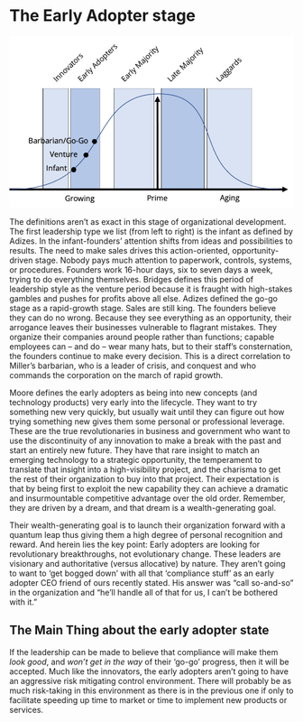 # The Early Adopter stage

![](<../../../.gitbook/assets/bellcurveearlyadopters (1).png>)

The definitions aren’t as exact in this stage of organizational development. The first leadership type we list (from left to right) is the infant as defined by Adizes. In the infant-founders’ attention shifts from ideas and possibilities to results. The need to make sales drives this action-oriented, opportunity-driven stage. Nobody pays much attention to paperwork, controls, systems, or procedures. Founders work 16-hour days, six to seven days a week, trying to do everything themselves. Bridges defines this period of leadership style as the venture period because it is fraught with high-stakes gambles and pushes for profits above all else. Adizes defined the go-go stage as a rapid-growth stage. Sales are still king. The founders believe they can do no wrong. Because they see everything as an opportunity, their arrogance leaves their businesses vulnerable to flagrant mistakes. They organize their companies around people rather than functions; capable employees can – and do – wear many hats, but to their staff’s consternation, the founders continue to make every decision. This is a direct correlation to Miller’s barbarian, who is a leader of crisis, and conquest and who commands the corporation on the march of rapid growth.

Moore defines the early adopters as being into new concepts (and technology products) very early into the lifecycle. They want to try something new very quickly, but usually wait until they can figure out how trying something new gives them some personal or professional leverage. These are the true revolutionaries in business and government who want to use the discontinuity of any innovation to make a break with the past and start an entirely new future. They have that rare insight to match an emerging technology to a strategic opportunity, the temperament to translate that insight into a high-visibility project, and the charisma to get the rest of their organization to buy into that project. Their expectation is that by being first to exploit the new capability they can achieve a dramatic and insurmountable competitive advantage over the old order. Remember, they are driven by a dream, and that dream is a wealth-generating goal.

Their wealth-generating goal is to launch their organization forward with a quantum leap thus giving them a high degree of personal recognition and reward. And herein lies the key point: Early adopters are looking for revolutionary breakthroughs, not evolutionary change. These leaders are visionary and authoritative (versus allocative) by nature. They aren’t going to want to ‘get bogged down’ with all that ‘compliance stuff’ as an early adopter CEO friend of ours recently stated. His answer was “call so-and-so” in the organization and “he’ll handle all of that for us, I can’t be bothered with it.”

## The Main Thing about the early adopter state

If the leadership can be made to believe that compliance will make them _look good_, and _won’t get in the way_ of their ‘go-go’ progress, then it will be accepted. Much like the innovators, the early adopters aren’t going to have an aggressive risk mitigating control environment. There will probably be as much risk-taking in this environment as there is in the previous one if only to facilitate speeding up time to market or time to implement new products or services.
